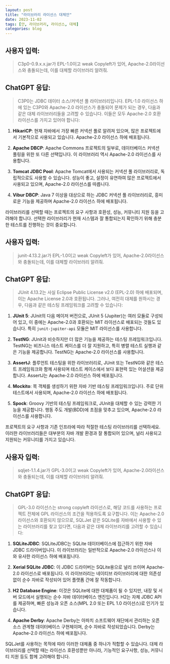```yaml
---
layout: post
title: "라이브러리 라이선스 대체안"
date: 2023-11-02
tags: [안, 라이브러리, 라이선스, 대체]
categories: blog
---
```


## 사용자 입력:
> C3p0-0.9.x.x.jar가 EPL-1.0이고 weak Copyleft가 있어, Apache-2.0라이선스와 충돌되는데, 이를 대체할 라이브러리 알려줘.

## ChatGPT 응답:
> C3P0는 JDBC 데이터 소스/커넥션 풀 라이브러리입니다. EPL-1.0 라이선스 하에 있는 C3P0와 Apache-2.0 라이선스가 충돌되어 문제가 되는 경우, 다음과 같은 대체 라이브러리들을 고려할 수 있습니다. 이들은 모두 Apache-2.0 호환 라이선스를 가지고 있어야 합니다:

1. **HikariCP**: 현재 자바에서 가장 빠른 커넥션 풀로 알려져 있으며, 많은 프로젝트에서 기본적으로 사용되고 있습니다. Apache-2.0 라이선스 하에 배포됩니다.

2. **Apache DBCP**: Apache Commons 프로젝트의 일부로, 데이터베이스 커넥션 풀링을 위한 또 다른 선택입니다. 이 라이브러리 역시 Apache-2.0 라이선스를 사용합니다.

3. **Tomcat JDBC Pool**: Apache Tomcat에서 사용되는 커넥션 풀 라이브러리로, 독립적으로도 사용할 수 있습니다. 성능이 좋고, 설정이 유연하여 많은 프로젝트에서 사용되고 있으며, Apache-2.0 라이선스를 따릅니다.

4. **Vibur DBCP**: Java 7 이상을 대상으로 하는 JDBC 커넥션 풀 라이브러리로, 흥미로운 기능을 제공하며 Apache-2.0 라이선스 하에 배포됩니다.

라이브러리를 선택할 때는 프로젝트의 요구 사항과 호환성, 성능, 커뮤니티 지원 등을 고려해야 합니다. 선택한 라이브러리가 현재 시스템과 잘 통합되는지 확인하기 위해 충분한 테스트를 진행하는 것이 중요합니다.

## 사용자 입력:
> junit-4.13.2.jar가  EPL-1.0이고 weak Copyleft가 있어, Apache-2.0라이선스와 충돌되는데, 이를 대체할 라이브러리 알려줘.

## ChatGPT 응답:
> JUnit 4.13.2는 사실 Eclipse Public License v2.0 (EPL-2.0) 하에 배포되며, 이는 Apache License 2.0과 호환됩니다. 그러나, 여전히 대체를 원하시는 경우, 다음과 같은 테스팅 프레임워크를 고려할 수 있습니다:

1. **JUnit 5**: JUnit의 다음 메이저 버전으로, JUnit 5 (Jupiter)는 여러 모듈로 구성되어 있고, 이 중에는 Apache-2.0과 호환되는 MIT 라이선스로 배포되는 것들도 있습니다. 특히 `junit-jupiter-api` 모듈은 MIT 라이선스를 사용합니다.

2. **TestNG**: JUnit과 비슷하지만 더 많은 기능을 제공하는 테스팅 프레임워크입니다. TestNG는 비즈니스 테스트 케이스를 더 잘 지원하고, 특히 병렬 테스트 실행과 같은 기능을 제공합니다. TestNG는 Apache-2.0 라이선스를 사용합니다.

3. **AssertJ**: 플루언트 테스팅을 위한 라이브러리로, JUnit 또는 TestNG와 같은 테스트 프레임워크와 함께 사용되며 테스트 케이스에서 보다 표현력 있는 어설션을 제공합니다. AssertJ는 Apache-2.0 라이선스 하에 배포됩니다.

4. **Mockito**: 목 객체를 생성하기 위한 자바 기반 테스팅 프레임워크입니다. 주로 단위 테스트에서 사용되며, Apache-2.0 라이선스 하에 배포됩니다.

5. **Spock**: Groovy 기반의 테스팅 프레임워크로, JUnit을 대체할 수 있는 강력한 기능을 제공합니다. 행동 주도 개발(BDD)에 초점을 맞추고 있으며, Apache-2.0 라이선스를 사용합니다.

프로젝트의 요구 사항과 기존 인프라에 따라 적절한 테스팅 라이브러리를 선택하세요. 이러한 라이브러리들은 대부분의 자바 개발 환경과 잘 통합되어 있으며, 널리 사용되고 지원되는 커뮤니티를 가지고 있습니다.

## 사용자 입력:
>  sqljet-1.1.4.jar가 GPL-3.0이고 weak Copyleft가 있어, Apache-2.0라이선스와 충돌되는데, 이를 대체할 라이브러리 알려줘.

## ChatGPT 응답:
> GPL-3.0 라이선스는 strong copyleft 라이선스로, 해당 코드를 사용하는 프로젝트 전체에 GPL 라이선스의 조건을 적용하도록 요구합니다. 이는 Apache-2.0 라이선스와 호환되지 않으므로, SQLJet 같은 SQLite를 자바에서 사용할 수 있는 라이브러리를 찾고 있다면, 다음과 같은 대체 라이브러리를 고려할 수 있습니다:

1. **SQLiteJDBC**: SQLiteJDBC는 SQLite 데이터베이스에 접근하기 위한 자바 JDBC 드라이버입니다. 이 라이브러리는 일반적으로 Apache-2.0 라이선스나 이와 유사한 라이선스 하에 배포됩니다.

2. **Xerial SQLite JDBC**: 이 JDBC 드라이버는 SQLite용으로 널리 쓰이며 Apache-2.0 라이선스로 배포됩니다. 이 라이브러리는 네이티브 라이브러리에 대한 의존성 없이 순수 자바로 작성되어 있어 플랫폼 간에 잘 작동합니다.

3. **H2 Database Engine**: 이것은 SQLite에 대한 대체품이 될 수 있지만, 내장 및 서버 모드에서 실행되는 순수 자바 데이터베이스 엔진입니다. H2는 자체 JDBC API를 제공하며, 빠른 성능과 오픈 소스(MPL 2.0 또는 EPL 1.0 라이선스)로 인기가 있습니다.

4. **Apache Derby**: Apache Derby는 아파치 소프트웨어 재단에서 관리하는 오픈 소스 관계형 데이터베이스 구현체이며, 순수 자바로 작성되었습니다. Derby는 Apache-2.0 라이선스 하에 배포됩니다.

SQLJet를 사용하는 목적에 따라 이러한 대체품 중 하나가 적합할 수 있습니다. 대체 라이브러리를 선택할 때는 라이선스 호환성뿐만 아니라, 기능적인 요구사항, 성능, 커뮤니티 지원 등도 함께 고려해야 합니다.

